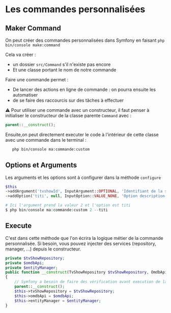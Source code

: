 # Les commandes personnalisées

## Maker Command

On peut créer des commandes personnalisées dans Symfony en faisant `php bin/console make:command`

Cela va créer : 

- un dossier `src/Command` s'il n'existe pas encore
- Et une classe portant le nom de notre commande

Faire une commande permet : 

- De lancer des actions en ligne de commande : on pourra ensuite les automatiser
- de se faire des raccourcis sur des tâches à effectuer

:warning: Pour utiliser une commande avec un constructeur, il faut penser à initialiser le constructeur de la classe parente `Command` avec : 

```php
parent::__construct();
```

Ensuite,on peut directement executer le code à l'intérieur de cette classe avec une commande dans le terminal :

```bash
   php bin/console ma:commande:custom
```

## Options et Arguments

Les arguments et les options sont à configurer dans la méthode `configure`

```php
$this
->addArgument('tvshowId', InputArgument::OPTIONAL, 'Identifiant de la série')
->addOption('titi', null, InputOption::VALUE_NONE, 'Option description');

# Ici l'argument prend la valeur 2 et l'option est titi
$ php bin/console ma:commande:custom 2 --titi
```

## Execute

C'est dans cette méthode que l'on écrira la logique métier de la commande personnalisée. Si besoin, vous pouvez injecter des services (repository, manager, ...) depuis le constructeur.

```php
private $tvShowRepository;
private $omdbApi;
private $entityManager;
public function __construct(TvShowRepository $tvShowRepository, OmdbApi $omdbApi, EntityManagerInterface $entityManager)
{
    // Symfony a besoin de faire des vérification avant execution de la commande
    parent::__construct();
    $this->tvShowRepository = $tvShowRepository;
    $this->omdbApi = $omdbApi;
    $this->entityManager = $entityManager;
}
```

